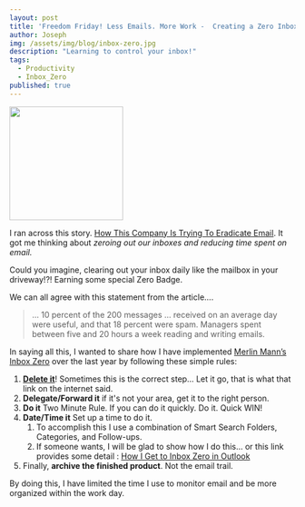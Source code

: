 ```yaml
---
layout: post
title: 'Freedom Friday! Less Emails. More Work -  Creating a Zero Inbox.'
author: Joseph
img: /assets/img/blog/inbox-zero.jpg
description: "Learning to control your inbox!"
tags:
  - Productivity
  - Inbox_Zero
published: true
---
```


<img class="img-portfolio img-responsive pull-right"  src="/img/blog/inbox-zero.jpg" style="width:200px;"/>

I ran across this story. <a href="http://www.forbes.com/sites/jacobmorgan/2014/09/29/how-this-company-is-trying-to-eradicate-email/">How This Company Is Trying To Eradicate Email</a>.
It got me thinking about *zeroing out our inboxes and reducing time spent on email.*

Could you imagine, clearing out your inbox daily like the mailbox in your driveway!?! Earning some special Zero Badge.

We can all agree with this statement from the article….



>… 10 percent of the 200 messages … received on an average day were useful,
and that 18 percent were spam. Managers spent between five and 20 hours a week reading and writing emails.

In saying all this, I wanted to share how I have implemented <a href="http://www.43folders.com/izero">Merlin Mann’s Inbox Zero</a>
over the last year by following these simple rules:

<ol>
  <li><a href="http://www.43folders.com/2006/03/14/delete/" target="_blank"><b>Delete it</b></a>! Sometimes
    this is the correct step… Let it go, that is what that link on the internet said.</li>
  <li><b>Delegate/Forward it</b> if it's not your area, get it to the right person.</li>
  <li><b>Do it</b> Two Minute Rule. If you can do it quickly. Do it. Quick WIN!</li>
  <li>
    <b>Date/Time it</b> Set up a time to do it.
    <ol>
      <li>
        To accomplish this I use a combination of Smart Search Folders, Categories, and Follow-ups.
      </li>
      <li>
        If someone wants, I will be glad to show how I do this… or this link provides some detail :
        <a href="http://hackerspace.kinja.com/how-i-get-to-zero-inbox-in-outlook-1524583084" target="_blank">How I Get to Inbox Zero in Outlook</a>
      </li>
    </ol>
  </li>
  <li>
    Finally, <b>archive the finished product</b>. Not the email trail.
  </li>
</ol>

<p>By doing this, I have limited the time I use to monitor email and be more organized within the work day.</p>
